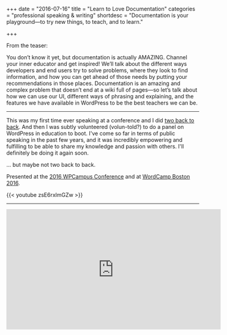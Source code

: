 +++
date = "2016-07-16"
title = "Learn to Love Documentation"
categories = "professional speaking & writing"
shortdesc = "Documentation is your playground—to try new things, to teach, and to learn."

+++

From the teaser:

You don’t know it yet, but documentation is actually AMAZING. Channel your inner educator and get inspired! We’ll talk about the different ways developers and end users try to solve problems, where they look to find information, and how you can get ahead of those needs by putting your recommendations in those places. Documentation is an amazing and complex problem that doesn’t end at a wiki full of pages—so let’s talk about how we can use our UI, different ways of phrasing and explaining, and the features we have available in WordPress to be the best teachers we can be.

<hr>

This was my first time ever speaking at a conference and I did [two back to back](http://i.imgur.com/c4jt321.png). And then I was subtly volunteered (volun-told?) to do a panel on WordPress in education to boot. I've come so far in terms of public speaking in the past few years, and it was incredibly empowering and fulfilling to be able to share my knowledge and passion with others. I'll definitely be doing it again soon.

&hellip; but maybe not two back to back.

Presented at the [2016 WPCampus Conference](https://2016.wpcampus.org/schedule/learn-love-documentation/) and at [WordCamp Boston 2016](http://wordpress.tv/2016/08/14/ashley-kolodziej-learn-to-love-documentation/).

{{< youtube zsE6rxlmGZw >}}

<hr/>

<iframe width="560" height="315" src="https://videopress.com/embed/kWgpBex3" frameborder="0" allowfullscreen></iframe>
<script src="https://videopress.com/videopress-iframe.js"></script>